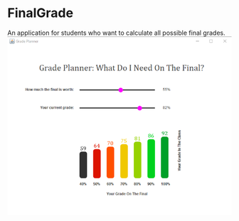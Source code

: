 # FinalGrade
An application for students who want to calculate all possible final grades.
![image of application](FinalGrade.png)
